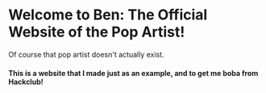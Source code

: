 # Welcome to Ben: The Official Website of the Pop Artist!
Of course that pop artist doesn't actually exist.
#### This is a website that I made just as an example, and to get me boba from Hackclub!
